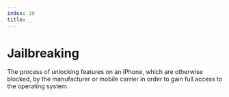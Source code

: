 ```yaml
---
index: 10
title: _
---
```

# Jailbreaking

The process of unlocking features on an iPhone, which are otherwise blocked, by the manufacturer or mobile carrier in order to gain full access to the operating system.